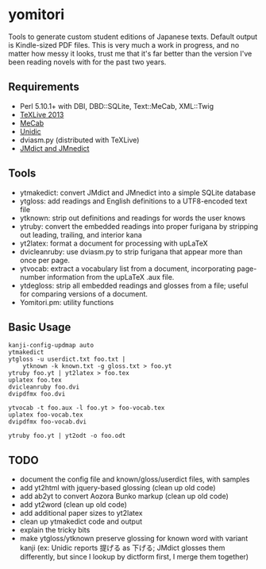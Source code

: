 yomitori
========

Tools to generate custom student editions of Japanese texts.
Default output is Kindle-sized PDF files. This is very much
a work in progress, and no matter how messy it looks, trust
me that it's far better than the version I've been reading
novels with for the past two years.

Requirements
------------

* Perl 5.10.1+ with DBI, DBD::SQLite, Text::MeCab, XML::Twig
* [TeXLive 2013](http://www.tug.org/texlive/)
* [MeCab](https://code.google.com/p/mecab/)
* [Unidic](http://en.sourceforge.jp/projects/unidic/)
* dviasm.py (distributed with TeXLive)
* [JMdict and JMnedict](http://www.edrdg.org/)

Tools
-----

* ytmakedict: convert JMdict and JMnedict into a simple SQLite database
* ytgloss: add readings and English definitions to a UTF8-encoded text file
* ytknown: strip out definitions and readings for words the user knows
* ytruby: convert the embedded readings into proper furigana by stripping
  out leading, trailing, and interior kana
* yt2latex: format a document for processing with upLaTeX
* dvicleanruby: use dviasm.py to strip furigana that appear more than
  once per page.
* ytvocab: extract a vocabulary list from a document, incorporating
  page-number information from the upLaTeX .aux file.
* ytdegloss: strip all embedded readings and glosses from a file;
  useful for comparing versions of a document.
* Yomitori.pm: utility functions

Basic Usage
-----------

	kanji-config-updmap auto
	ytmakedict
    ytgloss -u userdict.txt foo.txt |
        ytknown -k known.txt -g gloss.txt > foo.yt
    ytruby foo.yt | yt2latex > foo.tex
    uplatex foo.tex
    dvicleanruby foo.dvi
    dvipdfmx foo.dvi

    ytvocab -t foo.aux -l foo.yt > foo-vocab.tex
	uplatex foo-vocab.tex
	dvipdfmx foo-vocab.dvi

    ytruby foo.yt | yt2odt -o foo.odt

TODO
----

* document the config file and known/gloss/userdict files, with samples
* add yt2html with jquery-based glossing (clean up old code)
* add ab2yt to convert Aozora Bunko markup (clean up old code)
* add yt2word (clean up old code)
* add additional paper sizes to yt2latex
* clean up ytmakedict code and output
* explain the tricky bits
* make ytgloss/ytknown preserve glossing for known word with variant kanji
  (ex: Unidic reports 提げる as 下げる; JMdict glosses them differently,
  but since I lookup by dictform first, I merge them together)
